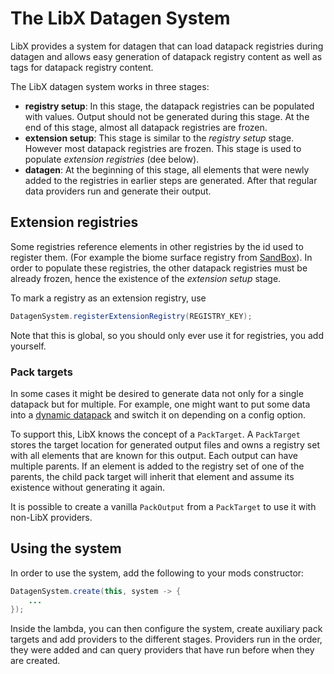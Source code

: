 # The LibX Datagen System

LibX provides a system for datagen that can load datapack registries during datagen and allows easy generation of datapack registry content as well as tags for datapack registry content.

The LibX datagen system works in three stages:

  * **registry setup**: In this stage, the datapack registries can be populated with values. Output should not be generated during this stage. At the end of this stage, almost all datapack registries are frozen.
  * **extension setup**: This stage is similar to the *registry setup* stage. However most datapack registries are frozen. This stage is used to populate *extension registries* (dee below).
  * **datagen**: At the beginning of this stage, all elements that were newly added to the registries in earlier steps are generated. After that regular data providers run and generate their output.

## Extension registries

Some registries reference elements in other registries by the id used to register them. (For example the biome surface registry from [SandBox](../sandbox/index.md)).
In order to populate these registries, the other datapack registries must be already frozen, hence the existence of the *extension setup* stage.

To mark a registry as an extension registry, use
```java
DatagenSystem.registerExtensionRegistry(REGISTRY_KEY);
```
Note that this is global, so you should only ever use it for registries, you add yourself.

### Pack targets

In some cases it might be desired to generate data not only for a single datapack but for multiple.
For example, one might want to put some data into a [dynamic datapack](https://moddingx.org/libx/org/moddingx/libx/datapack/DynamicPacks.html) and switch it on depending on a config option.

To support this, LibX knows the concept of a `PackTarget`.
A `PackTarget` stores the target location for generated output files and owns a registry set with all elements that are known for this output.
Each output can have multiple parents. If an element is added to the registry set of one of the parents, the child pack target will inherit that element and assume its existence without generating it again.

It is possible to create a vanilla `PackOutput` from a `PackTarget` to use it with non-LibX providers. 

## Using the system

In order to use the system, add the following to your mods constructor:

```java
DatagenSystem.create(this, system -> {
    ...
});
```
Inside the lambda, you can then configure the system, create auxiliary pack targets and add providers to the different stages.
Providers run in the order, they were added and can query providers that have run before when they are created.
